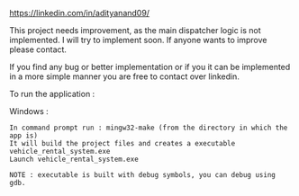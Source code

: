 https://linkedin.com/in/adityanand09/


This project needs improvement, as the main dispatcher logic is not implemented. I will try to implement soon.
If anyone wants to improve please contact.

If you find any bug or better implementation or if you it can be implemented in a more simple manner you are free to contact over linkedin.

To run the application :

Windows :
	
	In command prompt run : mingw32-make (from the directory in which the app is)
	It will build the project files and creates a executable vehicle_rental_system.exe
	Launch vehicle_rental_system.exe

	NOTE : executable is built with debug symbols, you can debug using gdb.